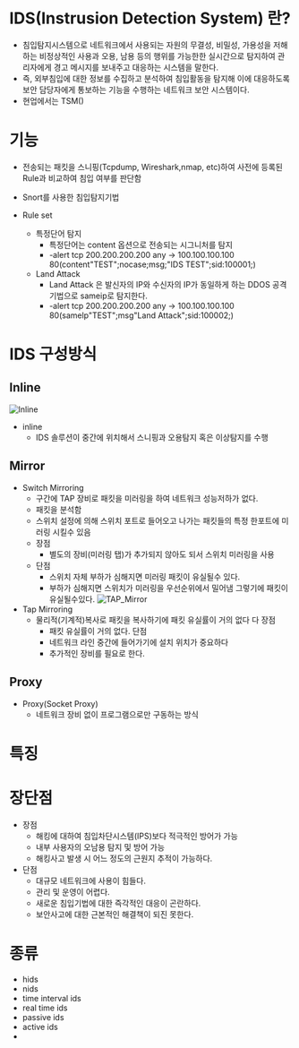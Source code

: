 # IDS(Instrusion Detection System) 란?

* 침입탐지시스템으로 네트워크에서 사용되는 자원의 무결성, 비밀성, 가용성을 저해하는 비정상적인 사용과 오용, 남용 등의 행위를 가능한한 실시간으로 탐지하여 관리자에게 경고 메시지를 보내주고 대응하는 시스템을 말한다.
* 즉, 외부침입에 대한 정보를 수집하고 분석하여 침입활동을 탐지해 이에 대응하도록 보안 담당자에게 통보하는 기능을 수행하는 네트워크 보안 시스템이다.
* 현업에서는 TSM()

# 기능
* 전송되는 패킷을 스니핑(Tcpdump, Wireshark,nmap, etc)하여 사전에 등록된 Rule과 비교하여 침입 여부를 판단함
* Snort를 사용한 침입탐지기법

* Rule set
    * 특정단어 탐지
        * 특정단어는 content 옵션으로 전송되는 시그니처를 탐지
        * -alert tcp 200.200.200.200 any -> 100.100.100.100 80(content"TEST";nocase;msg;"IDS TEST";sid:100001;)
    * Land Attack
        * Land Attack 은 발신자의 IP와 수신자의 IP가 동일하게 하는 DDOS 공격 기법으로 sameip로 탐지한다.
        * -alert tcp 200.200.200.200 any -> 100.100.100.100 80(samelp"TEST";msg"Land Attack";sid:100002;)
    

# IDS 구성방식

## Inline
![Inline](https://t1.daumcdn.net/cfile/tistory/9935E5465C316BFB06)
* inline 
    * IDS 솔루션이 중간에 위치해서 스니핑과 오용탐지 혹은 이상탐지를 수행

## Mirror
* Switch Mirroring
    * 구간에 TAP 장비로 패킷을 미러링을 하여 네트워크 성능저하가 없다.
    * 패킷을 분석함
    * 스위치 설정에 의해 스위치 포트로 들어오고 나가는 패킷들의 특정 한포트에 미러링 시킬수 있음
    * 장점
        * 별도의 장비(미러링 탭)가 추가되지 않아도 되서 스위치 미러링을 사용
    * 단점
        * 스위치 자체 부하가 심해지면 미러링 패킷이 유실될수 있다.
        * 부하가 심해지면 스위치가 미러링을 우선순위에서 밀어냄 그렇기에 패킷이 유실될수있다.
![TAP_Mirror](https://t1.daumcdn.net/cfile/tistory/99ABFF465C316BF941)
* Tap Mirroring
    * 물리적(기계적)복사로 패킷을 복사하기에 패킷 유실률이 거의 없다
    다
    장점
        * 패킷 유실률이 거의 없다.
    단점
        * 네트워크 라인 중간에 들어가기에 설치 위치가 중요하다
        * 추가적인 장비를 필요로 한다.

## Proxy
* Proxy(Socket Proxy)
    * 네트워크 장비 없이 프로그램으로만 구동하는 방식


# 특징

# 장단점
* 장점
    * 해킹에 대하여 침입차단시스템(IPS)보다 적극적인 방어가 가능
    * 내부 사용자의 오남용 탐지 및 방어 가능
    * 해킹사고 발생 시 어느 정도의 근원지 추적이 가능하다.
* 단점
    * 대규모 네트워크에 사용이 힘들다.
    * 관리 및 운영이 어렵다.
    * 새로운 침입기법에 대한 즉각적인 대응이 곤란하다.
    * 보안사고에 대한 근본적인 해결책이 되진 못한다.

# 종류
* hids
* nids
* time interval ids
* real time ids
* passive ids
* active ids
* 
